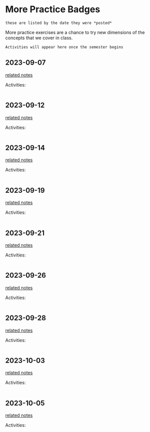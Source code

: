# More Practice Badges

```{note}
these are listed by the date they were *posted*
```

More practice exercises are a chance to try new dimensions of the concepts that we 
cover in class. 


```{note}
Activities will appear here once the semester begins
```

## 2023-09-07

[related notes](../notes/2023-09-07)

Activities:
```{include} ../_practice/2023-09-07.md
```

## 2023-09-12

[related notes](../notes/2023-09-12)

Activities:
```{include} ../_practice/2023-09-12.md
```
## 2023-09-14

[related notes](../notes/2023-09-14)

Activities:
```{include} ../_practice/2023-09-14.md
```
## 2023-09-19

[related notes](../notes/2023-09-19)

Activities:
```{include} ../_practice/2023-09-19.md
```
## 2023-09-21

[related notes](../notes/2023-09-21)

Activities:
```{include} ../_practice/2023-09-21.md
```
## 2023-09-26

[related notes](../notes/2023-09-26)

Activities:
```{include} ../_practice/2023-09-26.md
```
## 2023-09-28

[related notes](../notes/2023-09-28)

Activities:
```{include} ../_practice/2023-09-28.md
```
## 2023-10-03

[related notes](../notes/2023-10-03)

Activities:
```{include} ../_practice/2023-10-03.md
```
## 2023-10-05

[related notes](../notes/2023-10-05)

Activities:
```{include} ../_practice/2023-10-05.md
```